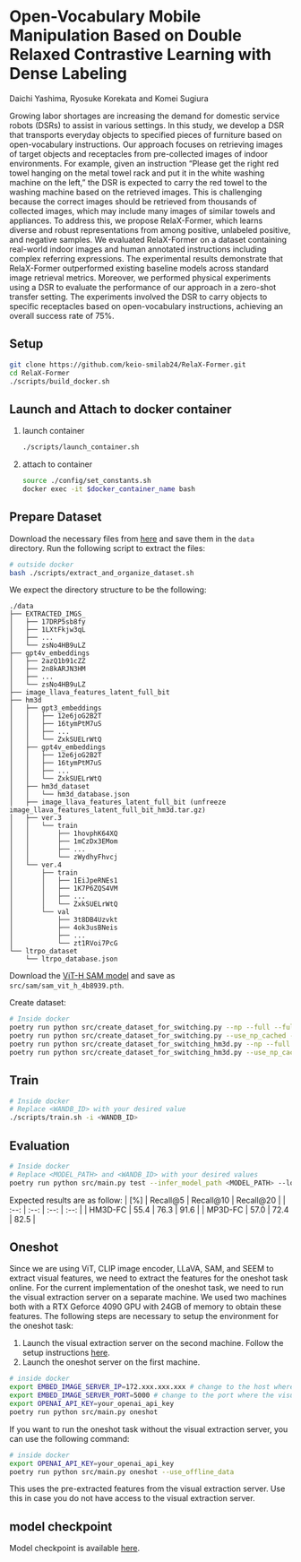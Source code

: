 # Open-Vocabulary Mobile Manipulation Based on Double Relaxed Contrastive Learning with Dense Labeling

Daichi Yashima, Ryosuke Korekata and Komei Sugiura

Growing labor shortages are increasing the demand for domestic service robots (DSRs) to assist in various settings. 
In this study, we develop a DSR that transports everyday objects to specified pieces of furniture based on open-vocabulary instructions.
Our approach focuses on retrieving images of target objects and receptacles from pre-collected images of indoor environments.
For example, given an instruction “Please get the right red towel hanging on the metal towel rack and put it in the white washing machine on the left,” the DSR is expected to carry the red towel to the washing machine based on the retrieved images.
This is challenging because the correct images should be retrieved from thousands of collected images, which may include many images of similar towels and appliances.
To address this, we propose RelaX-Former, which learns diverse and robust representations from among positive, unlabeled positive, and negative samples.
We evaluated RelaX-Former on a dataset containing real-world indoor images and human annotated instructions including complex referring expressions.
The experimental results demonstrate that RelaX-Former outperformed existing baseline models across standard image retrieval metrics.
Moreover, we performed physical experiments using a DSR to evaluate the performance of our approach in a zero-shot transfer setting.
The experiments involved the DSR to carry objects to specific receptacles based on open-vocabulary instructions, achieving an overall success rate of 75%.

## Setup
```bash
git clone https://github.com/keio-smilab24/RelaX-Former.git
cd RelaX-Former
./scripts/build_docker.sh
```


## Launch and Attach to docker container
1. launch container
    ```bash
    ./scripts/launch_container.sh
    ```

2. attach to container
    ```bash
    source ./config/set_constants.sh
    docker exec -it $docker_container_name bash
    ```


## Prepare Dataset
Download the necessary files from [here](https://drive.google.com/drive/u/1/folders/1yTuMtkLqXRO50y4y3oMivp4aDd5OlhEu) and save them in the `data` directory.
Run the following script to extract the files:
```bash
# outside docker
bash ./scripts/extract_and_organize_dataset.sh
```
We expect the directory structure to be the following:
```
./data
├── EXTRACTED_IMGS_
│   ├── 17DRP5sb8fy
│   ├── 1LXtFkjw3qL
│   ├── ...
│   └── zsNo4HB9uLZ
├── gpt4v_embeddings
│   ├── 2azQ1b91cZZ
│   ├── 2n8kARJN3HM
│   ├── ...
│   └── zsNo4HB9uLZ
├── image_llava_features_latent_full_bit
├── hm3d
│   ├── gpt3_embeddings
│   │   ├── 12e6joG2B2T
│   │   ├── 16tymPtM7uS
│   │   ├── ...
│   │   └── ZxkSUELrWtQ
│   ├── gpt4v_embeddings
│   │   ├── 12e6joG2B2T
│   │   ├── 16tymPtM7uS
│   │   ├── ...
│   │   └── ZxkSUELrWtQ
│   ├── hm3d_dataset
│   │   └── hm3d_database.json
│   ├── image_llava_features_latent_full_bit (unfreeze image_llava_features_latent_full_bit_hm3d.tar.gz)
│   ├── ver.3
│   │   └── train
│   │       ├── 1hovphK64XQ
│   │       ├── 1mCzDx3EMom
│   │       ├── ...
│   │       └── zWydhyFhvcj
│   └── ver.4
│       ├── train
│       │   ├── 1EiJpeRNEs1
│       │   ├── 1K7P6ZQS4VM
│       │   ├── ...
│       │   └── ZxkSUELrWtQ
│       └── val
│           ├── 3t8DB4Uzvkt
│           ├── 4ok3usBNeis
│           ├── ...
│           └── zt1RVoi7PcG
└── ltrpo_dataset
    └── ltrpo_database.json
```

Download the [ViT-H SAM model](https://github.com/facebookresearch/segment-anything#model-checkpoints) and save as `src/sam/sam_vit_h_4b8939.pth`.

Create dataset:
```bash
# Inside docker
poetry run python src/create_dataset_for_switching.py --np --full --full_2d --sam --clip --vit
poetry run python src/create_dataset_for_switching.py --use_np_cached --full --dataset
poetry run python src/create_dataset_for_switching_hm3d.py --np --full --full_2d --sam --clip --vit
poetry run python src/create_dataset_for_switching_hm3d.py --use_np_cached --full --dataset
```


## Train
```sh
# Inside docker
# Replace <WANDB_ID> with your desired value
./scripts/train.sh -i <WANDB_ID>
```


## Evaluation
```sh
# Inside docker
# Replace <MODEL_PATH> and <WANDB_ID> with your desired values
poetry run python src/main.py test --infer_model_path <MODEL_PATH> --log_wandb --wandb_name <WANDB_ID>
```

Expected results are as follow:
| [%] | Recall@5 |  Recall@10 |  Recall@20 |
| :--: | :--: | :--: | :--: |
| HM3D-FC | 55.4 | 76.3 | 91.6 |
| MP3D-FC | 57.0 | 72.4 | 82.5 |


## Oneshot
Since we are using ViT, CLIP image encoder, LLaVA, SAM, and SEEM to extract visual features, we need to extract the features for the oneshot task online.
For the current implementation of the oneshot task, we need to run the visual extraction server on a separate machine.
We used two machines both with a RTX Geforce 4090 GPU with 24GB of memory to obtain these features.
The following steps are necessary to setup the environment for the oneshot task:
1. Launch the visual extraction server on the second machine. Follow the setup instructions [here](https://github.com/keio-smilab24/reverie_retrieval_image_server).
2. Launch the oneshot server on the first machine.
```sh
# inside docker
export EMBED_IMAGE_SERVER_IP=172.xxx.xxx.xxx # change to the host where the visual extraction server is running
export EMBED_IMAGE_SERVER_PORT=5000 # change to the port where the visual extraction server is running
export OPENAI_API_KEY=your_openai_api_key
poetry run python src/main.py oneshot
```

If you want to run the oneshot task without the visual extraction server, you can use the following command:
```sh
# inside docker
export OPENAI_API_KEY=your_openai_api_key
poetry run python src/main.py oneshot --use_offline_data
```
This uses the pre-extracted features from the visual extraction server.
Use this in case you do not have access to the visual extraction server.

## model checkpoint

Model checkpoint is available [here](https://drive.google.com/file/d/1Qse4upeKwRDy3VPUkUo_q2q4VlQjA2Ya/view?usp=drive_link).


